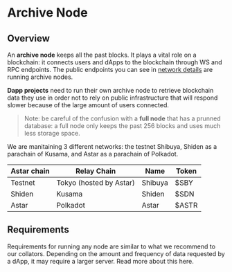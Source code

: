 # Archive Node

## Overview

An **archive node** keeps all the past blocks. It plays a vital role on a blockchain: it connects users and dApps to the blockchain through WS and RPC endpoints. The public endpoints you can see in [network details](https://docs.astar.network/integration/network-details) are running archive nodes.

**Dapp projects** need to run their own archive node to retrieve blockchain data they use in order not to rely on public infrastructure that will respond slower because of the large amount of users connected.

> Note: be careful of the confusion with a **full node** that has a prunned database: a full node only keeps the past 256 blocks and uses much less storage space.

We are manitaining 3 different networks: the testnet Shibuya, Shiden as a parachain of Kusama, and Astar as a parachain of Polkadot.

| Astar chain | Relay Chain | Name | Token |
|---|---|---|---|
| Testnet | Tokyo (hosted by Astar) | Shibuya | $SBY |
| Shiden | Kusama | Shiden | $SDN |
| Astar | Polkadot | Astar | $ASTR |

## Requirements

Requirements for running any node are similar to what we recommend to our collators. Depending on the amount and frequency of data requested by a dApp, it may require a larger server. Read more about this here.
